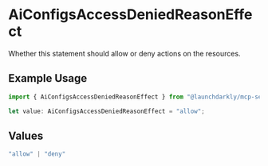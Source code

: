 # AiConfigsAccessDeniedReasonEffect

Whether this statement should allow or deny actions on the resources.

## Example Usage

```typescript
import { AiConfigsAccessDeniedReasonEffect } from "@launchdarkly/mcp-server/models/components";

let value: AiConfigsAccessDeniedReasonEffect = "allow";
```

## Values

```typescript
"allow" | "deny"
```